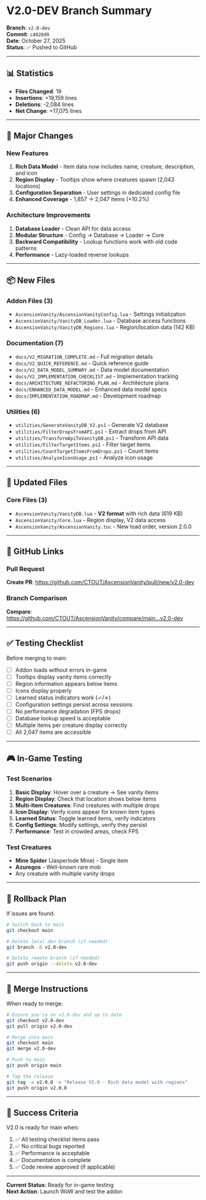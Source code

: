# V2.0-DEV Branch Summary

**Branch**: `v2.0-dev`  
**Commit**: `c4028d9`  
**Date**: October 27, 2025  
**Status**: ✅ Pushed to GitHub

---

## 📊 Statistics

- **Files Changed**: 19
- **Insertions**: +19,159 lines
- **Deletions**: -2,084 lines
- **Net Change**: +17,075 lines

---

## 🎯 Major Changes

### New Features
1. **Rich Data Model** - Item data now includes name, creature, description, and icon
2. **Region Display** - Tooltips show where creatures spawn (2,043 locations)
3. **Configuration Separation** - User settings in dedicated config file
4. **Enhanced Coverage** - 1,857 → 2,047 items (+10.2%)

### Architecture Improvements
1. **Database Loader** - Clean API for data access
2. **Modular Structure** - Config → Database → Loader → Core
3. **Backward Compatibility** - Lookup functions work with old code patterns
4. **Performance** - Lazy-loaded reverse lookups

---

## 📦 New Files

### Addon Files (3)
- `AscensionVanity/AscensionVanityConfig.lua` - Settings initialization
- `AscensionVanity/VanityDB_Loader.lua` - Database access functions
- `AscensionVanity/VanityDB_Regions.lua` - Region/location data (142 KB)

### Documentation (7)
- `docs/V2_MIGRATION_COMPLETE.md` - Full migration details
- `docs/V2_QUICK_REFERENCE.md` - Quick reference guide
- `docs/V2_DATA_MODEL_SUMMARY.md` - Data model documentation
- `docs/V2_IMPLEMENTATION_CHECKLIST.md` - Implementation tracking
- `docs/ARCHITECTURE_REFACTORING_PLAN.md` - Architecture plans
- `docs/ENHANCED_DATA_MODEL.md` - Enhanced data model specs
- `docs/IMPLEMENTATION_ROADMAP.md` - Development roadmap

### Utilities (6)
- `utilities/GenerateVanityDB_V2.ps1` - Generate V2 database
- `utilities/FilterDropsFromAPI.ps1` - Extract drops from API
- `utilities/TransformApiToVanityDB.ps1` - Transform API data
- `utilities/FilterTargetItems.ps1` - Filter target items
- `utilities/CountTargetItemsFromDrops.ps1` - Count items
- `utilities/AnalyzeIconUsage.ps1` - Analyze icon usage

---

## 🔄 Updated Files

### Core Files (3)
- `AscensionVanity/VanityDB.lua` - **V2 format** with rich data (619 KB)
- `AscensionVanity/Core.lua` - Region display, V2 data access
- `AscensionVanity/AscensionVanity.toc` - New load order, version 2.0.0

---

## 🔗 GitHub Links

### Pull Request
**Create PR**: https://github.com/CTOUT/AscensionVanity/pull/new/v2.0-dev

### Branch Comparison
**Compare**: https://github.com/CTOUT/AscensionVanity/compare/main...v2.0-dev

---

## ✅ Testing Checklist

Before merging to main:

- [ ] Addon loads without errors in-game
- [ ] Tooltips display vanity items correctly
- [ ] Region information appears below items
- [ ] Icons display properly
- [ ] Learned status indicators work (✓/✗)
- [ ] Configuration settings persist across sessions
- [ ] No performance degradation (FPS drops)
- [ ] Database lookup speed is acceptable
- [ ] Multiple items per creature display correctly
- [ ] All 2,047 items are accessible

---

## 🎮 In-Game Testing

### Test Scenarios
1. **Basic Display**: Hover over a creature → See vanity items
2. **Region Display**: Check that location shows below items
3. **Multi-Item Creatures**: Find creatures with multiple drops
4. **Icon Display**: Verify icons appear for known item types
5. **Learned Status**: Toggle learned items, verify indicators
6. **Config Settings**: Modify settings, verify they persist
7. **Performance**: Test in crowded areas, check FPS

### Test Creatures
- **Mine Spider** (Jasperlode Mine) - Single item
- **Azuregos** - Well-known rare mob
- Any creature with multiple vanity drops

---

## 🔧 Rollback Plan

If issues are found:

```bash
# Switch back to main
git checkout main

# Delete local dev branch (if needed)
git branch -D v2.0-dev

# Delete remote branch (if needed)
git push origin --delete v2.0-dev
```

---

## 📝 Merge Instructions

When ready to merge:

```bash
# Ensure you're on v2.0-dev and up to date
git checkout v2.0-dev
git pull origin v2.0-dev

# Merge into main
git checkout main
git merge v2.0-dev

# Push to main
git push origin main

# Tag the release
git tag -a v2.0.0 -m "Release V2.0 - Rich data model with regions"
git push origin v2.0.0
```

---

## 🎉 Success Criteria

V2.0 is ready for main when:

1. ✅ All testing checklist items pass
2. ✅ No critical bugs reported
3. ✅ Performance is acceptable
4. ✅ Documentation is complete
5. ✅ Code review approved (if applicable)

---

**Current Status**: Ready for in-game testing  
**Next Action**: Launch WoW and test the addon
